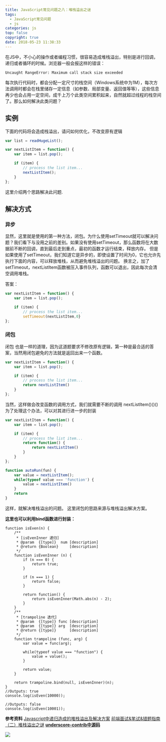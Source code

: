 ```yaml
---
title: JavaScript常见问题之八：堆栈溢出之谜
tags:
  - JavaScript常见问题
  - js
categories: js
top: false
copyright: true
date: 2018-05-23 11:38:33
---
```

在JS中，不小心的操作或者编程习惯，很容易造成堆栈溢出，特别是进行回调，递归或者循环的时候。浏览器一般会报这样的错误：
```
Uncaught RangeError: Maximum call stack size exceeded
```
<!--more-->
每次执行代码时，都会分配一定尺寸的栈空间（Windows系统中为1M），每次方法调用时都会在栈里储存一定信息（如参数、局部变量、返回值等等），这些信息再少也会占用一定空间，成千上万个此类空间累积起来，自然就超过线程的栈空间了。那么如何解决此类问题？



## 实例
下面的代码将会造成栈溢出，请问如何优化，不改变原有逻辑
```js
var list = readHugeList();

var nextListItem = function() {
    var item = list.pop();

    if (item) {
        // process the list item...
        nextListItem();
    }
};
```



这里介绍两个思路解决此问题.

## 解决方式

### 异步
显然，这里就是使用的第一种方法，闭包。为什么使用setTimeout就可以解决问题？我们看下与没用之前的差别。如果没有使用setTimeout，那么函数将在大数据前不断的回调，直到最后走到重点，最初的函数才运行结束，释放内存。 但是如果使用了setTimeout，我们知道它是异步的，即使设置了时间为0，它也允许先执行下面的内容，可以释放堆栈，从而避免堆栈溢出的问题。
换言之，加了setTimeout，nextListItem函数被压入事件队列，函数可以退出，因此每次会清空调用堆栈。

答案：
```js
var nextListItem = function() {
    var item = list.pop();

    if (item) {
        // process the list item...
        setTimeout(nextListItem,0}
};

```

### 闭包
闭包 也是一样的道理，因为这道题要求不修改原有逻辑，第一种是最合适的答案，当然用闭包避免的方法就是返回出来一个函数。
```js
var nextListItem = function() {
    var item = list.pop();

    if (item) {
        // process the list item...
        return nextListItem()
    }
};
```
当然，这样做会改变函数的调用方式，我们就需要不断的调用 nextListItem()()() 为了处理这个办法，可以对其进行进一步的封装

```js
var nextListItem = function() {
    var item = list.pop();

    if (item) {
        // process the list item...
        return function() {
            return nextListItem()
        }
    }
};

function autoRun(fun) {
    var value = nextListItem();
    while(typeof value === 'function') {
        value = nextListItem()
    }
    return
}
```
这样，就解决堆栈溢出的问题。 这里闭包的思路来源与堆栈溢出解决方案。

**这里也可以利用bind函数进行封装：**
```
function isEven(n) {
    /**
     * [isEvenInner 递归]
     * @param  {[type]}  num [description]
     * @return {Boolean}     [description]
     */
    function isEvenInner (n) {
        if (n === 0) {
            return true;
        }

        if (n === 1) {
            return false;
        }

        return function() {
            return isEvenInner(Math.abs(n) - 2);
        }
    }
    /**
     * [trampoline 迭代]
     * @param  {[type]} func [description]
     * @param  {[type]} arg  [description]
     * @return {[type]}      [description]
     */
    function trampoline (func, arg) {
        var value = func(arg);

        while(typeof value === "function") {
            value = value();
        }

        return value;
    }

    return trampoline.bind(null, isEvenInner)(n);
}
//Outputs: true
console.log(isEven(10000));

//Outputs: false
console.log(isEven(10001));
```


**参考资料**
[Javascript中递归造成的堆栈溢出及解决方案](http://www.zuojj.com/archives/1115.html)
[前端面试&笔试&错题指南（二）堆栈溢出之谜](https://juejin.im/post/5b5749cbe51d453467550494)
**[underscore-contrib中源码](http://documentcloud.github.io/underscore-contrib/)**

![](http://oankigr4l.bkt.clouddn.com/wexin.png)
